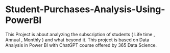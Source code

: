 # Student-Purchases-Analysis-Using-PowerBI
This Project is about analyzing the subscription of students ( Life time , Annual , Monthly ) and what beyond it. This project is based on Data Analysis in Power BI with ChatGPT course offered by 365 Data Science.
